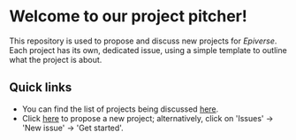 # Welcome to our project pitcher!

This repository is used to propose and discuss new projects for *Epiverse*. Each project has its own, dedicated issue, using a simple template to outline what the project is about. 


## Quick links

* You can find the list of projects being discussed [here](https://github.com/epiverse-trace/pitcher/issues).
* Click [here](https://github.com/epiverse-trace/pitcher/issues/new?assignees=&labels=project+idea&template=project-idea.md&title=%5BPROJECT+IDEA%5D) to propose a new project; alternatively, click on 'Issues' -> 'New issue' -> 'Get started'.
